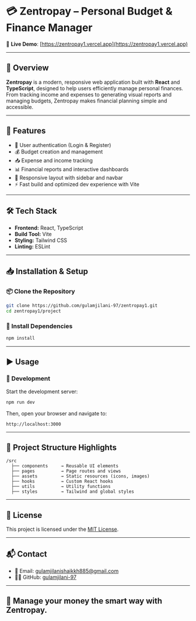 
# 💳 Zentropay – Personal Budget & Finance Manager  
🚀 **Live Demo**: [https://zentropay1.vercel.app](https://zentropay1.vercel.app)

---

## 📌 Overview  

**Zentropay** is a modern, responsive web application built with **React** and **TypeScript**, designed to help users efficiently manage personal finances. From tracking income and expenses to generating visual reports and managing budgets, Zentropay makes financial planning simple and accessible.

---

## 🎯 Features

- 🔐 User authentication (Login & Register)
- 💰 Budget creation and management
- 📥 Expense and income tracking
- 📊 Financial reports and interactive dashboards
- 🧭 Responsive layout with sidebar and navbar
- ⚡ Fast build and optimized dev experience with Vite

---

## 🛠️ Tech Stack

- **Frontend:** React, TypeScript
- **Build Tool:** Vite
- **Styling:** Tailwind CSS
- **Linting:** ESLint

---

## 📥 Installation & Setup

### 📦 Clone the Repository

```bash
git clone https://github.com/gulamjilani-97/zentropay1.git
cd zentropay1/project
````

### 🔧 Install Dependencies

```bash
npm install
```

---

## ▶️ Usage

### 🧪 Development

Start the development server:

```bash
npm run dev
```

Then, open your browser and navigate to:

```
http://localhost:3000
```

---

## 📁 Project Structure Highlights

```
/src
  ├── components     → Reusable UI elements
  ├── pages          → Page routes and views
  ├── assets         → Static resources (icons, images)
  ├── hooks          → Custom React hooks
  ├── utils          → Utility functions
  ├── styles         → Tailwind and global styles
```

---

## 📄 License

This project is licensed under the [MIT License](LICENSE).

---

## 📬 Contact

* 📩 Email: [gulamjilanishaikkh885@gmail.com](mailto:gulamjilanishaikkh885@gmail.com)
* 🧑‍💻 GitHub: [gulamjilani-97](https://github.com/gulamjilani-97)

---

## 💼 Manage your money the smart way with **Zentropay**.




